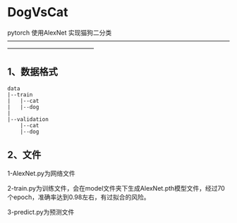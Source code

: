 # DogVsCat
pytorch 使用AlexNet 实现猫狗二分类
——————————————————————————————————————————————————
## 1、数据格式

	data
	|--train
	|	|--cat
	|	|--dog
	|
	|--validation
		|--cat
		|--dog

## 2、文件

1-AlexNet.py为网络文件

2-train.py为训练文件，会在model文件夹下生成AlexNet.pth模型文件，经过70个epoch，准确率达到0.98左右，有过拟合的风险。


3-predict.py为预测文件
